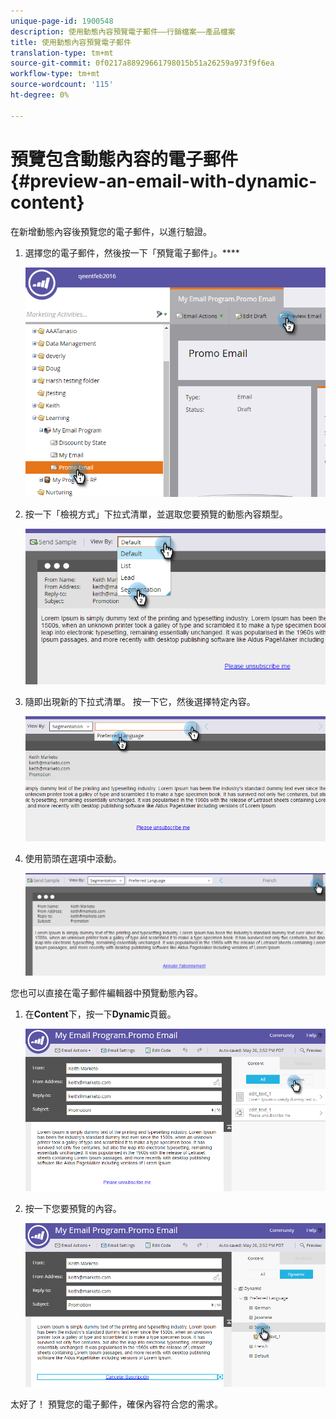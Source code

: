 ```yaml
---
unique-page-id: 1900548
description: 使用動態內容預覽電子郵件——行銷檔案——產品檔案
title: 使用動態內容預覽電子郵件
translation-type: tm+mt
source-git-commit: 0f0217a88929661798015b51a26259a973f9f6ea
workflow-type: tm+mt
source-wordcount: '115'
ht-degree: 0%

---
```



# 預覽包含動態內容的電子郵件{#preview-an-email-with-dynamic-content}

在新增動態內容後預覽您的電子郵件，以進行驗證。

1. 選擇您的電子郵件，然後按一下「預覽電子郵件」。****

   ![](assets/one-3.png)

1. 按一下「檢視方式」下拉式清單，並選取您要預覽的動態內容類型。

   ![](assets/two-3.png)

1. 隨即出現新的下拉式清單。 按一下它，然後選擇特定內容。

   ![](assets/three-2.png)

1. 使用箭頭在選項中滾動。

   ![](assets/four-1.png)

您也可以直接在電子郵件編輯器中預覽動態內容。

1. 在&#x200B;**Content**&#x200B;下，按一下&#x200B;**Dynamic**&#x200B;頁籤。

   ![](assets/five-1.png)

1. 按一下您要預覽的內容。

   ![](assets/six.png)

太好了！ 預覽您的電子郵件，確保內容符合您的需求。
